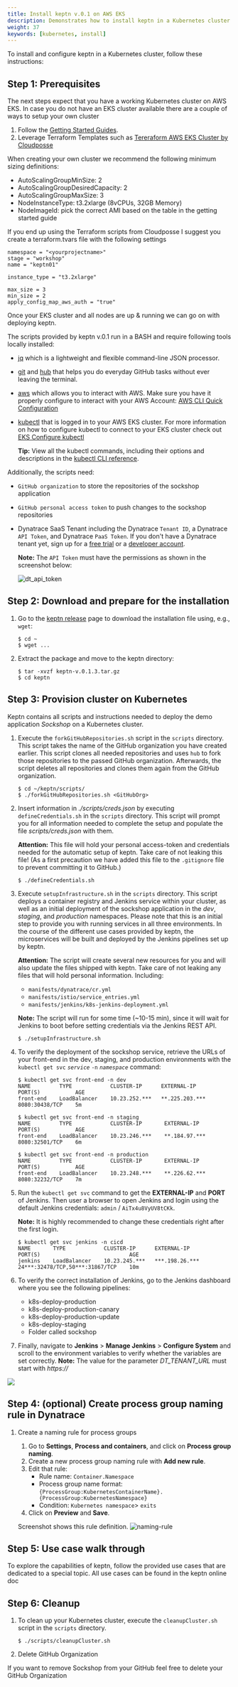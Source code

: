 ```yaml
---
title: Install keptn v.0.1 on AWS EKS
description: Demonstrates how to install keptn in a Kubernetes cluster on Amazon EKS. 
weight: 37
keywords: [kubernetes, install]
---
```


To install and configure keptn in a Kubernetes cluster, follow these instructions:

## Step 1: Prerequisites

The next steps expect that you have a working Kubernetes cluster on AWS EKS. In case you do not have an EKS cluster available there are a couple of ways to setup your own cluster
1. Follow the [Getting Started Guides](https://docs.aws.amazon.com/eks/latest/userguide/getting-started.html). 
2. Leverage Terraform Templates such as [Tereraform AWS EKS Cluster by Cloudposse](https://github.com/cloudposse/terraform-aws-eks-cluster)

When creating your own cluster we recommend the following minimum sizing definitions:

- AutoScalingGroupMinSize: 2
- AutoScalingGroupDesiredCapacity: 2
- AutoScalingGroupMaxSize: 3
- NodeInstanceType: t3.2xlarge (8vCPUs, 32GB Memory)
- NodeImageId: pick the correct AMI based on the table in the getting started guide

If you end up using the Terraform scripts from Cloudposse I suggest you create a terraform.tvars file with the following settings
```
namespace = "<yourprojectname>"
stage = "workshop"
name = "keptn01"

instance_type = "t3.2xlarge"

max_size = 3
min_size = 2
apply_config_map_aws_auth = "true"
```

Once your EKS cluster and all nodes are up & running we can go on with deploying keptn.

The scripts provided by keptn v.0.1 run in a BASH and require following tools locally installed: 

- [jq](https://stedolan.github.io/jq/) which is a lightweight and flexible command-line JSON processor.
- [git](https://git-scm.com/) and [hub](https://hub.github.com/) that helps you do everyday GitHub tasks without ever leaving the terminal.
- [aws](https://docs.aws.amazon.com/cli/latest/userguide/cli-chap-install.html) which allows you to interact with AWS. Make sure you have it properly configure to interact with your AWS Account: [AWS CLI Quick Configuration](https://docs.aws.amazon.com/cli/latest/userguide/cli-chap-configure.html)
- [kubectl](https://kubernetes.io/docs/tasks/tools/install-kubectl/) that is logged in to your AWS EKS cluster. For more information on how to configure kubectl to connect to your EKS cluster check out [EKS Configure kubectl](https://docs.aws.amazon.com/eks/latest/userguide/getting-started.html#eks-configure-kubectl)

    **Tip:** View all the kubectl commands, including their options and descriptions in the [kubectl CLI reference](https://kubernetes.io/docs/user-guide/kubectl-overview/).

Additionally, the scripts need:

- `GitHub organization` to store the repositories of the sockshop application
- `GitHub personal access token` to push changes to the sockshop repositories
- Dynatrace SaaS Tenant including the Dynatrace `Tenant ID`, a Dynatrace `API Token`, and Dynatrace `PaaS Token`. If you don't have a Dynatrace tenant yet, sign up for a [free trial](https://www.dynatrace.com/trial/) or a [developer account](https://www.dynatrace.com/developer/).

    **Note:** The `API Token` must have the permissions as shown in the screenshot below:

    ![dt_api_token](./assets/dt_api_token.png)

## Step 2: Download and prepare for the installation

1. Go to the [keptn release](https://github.com/keptn/keptn/releases/tag/0.1.3) page to download the installation file using, e.g., `wget`:
    ```console
    $ cd ~
    $ wget ...
    ```

1. Extract the package and move to the keptn directory:

    ```console
    $ tar -xvzf keptn-v.0.1.3.tar.gz 
    $ cd keptn
    ```

## Step 3: Provision cluster on Kubernetes

Keptn contains all scripts and instructions needed to deploy the demo application *Sockshop* on a Kubernetes cluster.

1. Execute the `forkGitHubRepositories.sh` script in the `scripts` directory. This script takes the name of the GitHub organization you have created earlier. This script clones all needed repositories and uses `hub` to fork those repositories to the passed GitHub organization. Afterwards, the script deletes all repositories and clones them again from the GitHub organization.

    ```console
    $ cd ~/keptn/scripts/
    $ ./forkGitHubRepositories.sh <GitHubOrg>
    ```
    
1. Insert information in *./scripts/creds.json* by executing `defineCredentials.sh` in the `scripts` directory. This script will prompt you for all information needed to complete the setup and populate the file *scripts/creds.json* with them. 

    **Attention:** This file will hold your personal access-token and credentials needed for the automatic setup of keptn. Take care of not leaking this file! (As a first precaution we have added this file to the `.gitignore` file to prevent committing it to GitHub.)

    ```console
    $ ./defineCredentials.sh
    ```
    
1. Execute `setupInfrastructure.sh` in the `scripts` directory. This script deploys a container registry and Jenkins service within your cluster, as well as an initial deployment of the sockshop application in the *dev*, *staging*, and *production* namespaces. Please note that this is an initial step to provide you with running services in all three environments. In the course of the different use cases provided by keptn, the microservices will be built and deployed by the Jenkins pipelines set up by keptn. 

    **Attention:** The script will create several new resources for you and will also update the files shipped with keptn. Take care of not leaking any files that will hold personal information. Including:
        
    - `manifests/dynatrace/cr.yml`
    - `manifests/istio/service_entries.yml`
    - `manifests/jenkins/k8s-jenkins-deployment.yml`

    **Note:** The script will run for some time (~10-15 min), since it will wait for Jenkins to boot before setting credentials via the Jenkins REST API.

    ```console
    $ ./setupInfrastructure.sh
    ```

1. To verify the deployment of the sockshop service, retrieve the URLs of your front-end in the dev, staging, and production environments with the `kubectl get svc` *`service`* `-n` *`namespace`* command:

    ```console
    $ kubectl get svc front-end -n dev
    NAME         TYPE            CLUSTER-IP      EXTERNAL-IP       PORT(S)           AGE
    front-end    LoadBalancer    10.23.252.***   **.225.203.***    8080:30438/TCP    5m
    ```

    ```console
    $ kubectl get svc front-end -n staging
    NAME         TYPE            CLUSTER-IP       EXTERNAL-IP      PORT(S)           AGE
    front-end    LoadBalancer    10.23.246.***    **.184.97.***    8080:32501/TCP    6m
    ```

    ```console
    $ kubectl get svc front-end -n production
    NAME         TYPE            CLUSTER-IP       EXTERNAL-IP      PORT(S)           AGE
    front-end    LoadBalancer    10.23.248.***    **.226.62.***    8080:32232/TCP    7m
    ```

1. Run the `kubectl get svc` command to get the **EXTERNAL-IP** and **PORT** of Jenkins. Then user a browser to open Jenkins and login using the default Jenkins credentials: `admin` / `AiTx4u8VyUV8tCKk`. 
    
    **Note:** It is highly recommended to change these credentials right after the first login.

    ```console
    $ kubectl get svc jenkins -n cicd
    NAME       TYPE            CLUSTER-IP      EXTERNAL-IP       PORT(S)                            AGE
    jenkins    LoadBalancer    10.23.245.***   ***.198.26.***    24***:32478/TCP,50***:31867/TCP    10m
    ``` 

1. To verify the correct installation of Jenkins, go to the Jenkins dashboard where you see the following pipelines:
    * k8s-deploy-production
    * k8s-deploy-production-canary
    * k8s-deploy-production-update
    * k8s-deploy-staging
    * Folder called sockshop

1. Finally, navigate to **Jenkins** > **Manage Jenkins** > **Configure System** and  scroll to the environment variables to verify whether the variables are set correctly. **Note:** The value for the parameter *DT_TENANT_URL* must start with *https://*

![](./assets/jenkins-env-vars.png)

## Step 4: (optional) Create process group naming rule in Dynatrace

1. Create a naming rule for process groups
    1. Go to **Settings**, **Process and containers**, and click on **Process group naming**.
    1. Create a new process group naming rule with **Add new rule**. 
    1. Edit that rule:
        * Rule name: `Container.Namespace`
        * Process group name format: `{ProcessGroup:KubernetesContainerName}.{ProcessGroup:KubernetesNamespace}`
        * Condition: `Kubernetes namespace`> `exits`
    1. Click on **Preview** and **Save**.

    Screenshot shows this rule definition.
    ![naming-rule](./assets/pg_naming.png)

 
## Step 5: Use case walk through <a id="step-three"></a>

To explore the capabilities of keptn, follow the provided use cases that are dedicated to a special topic. All use cases can be found in the keptn online doc

## Step 6: Cleanup

1. To clean up your Kubernetes cluster, execute the `cleanupCluster.sh` script in the `scripts` directory.

    ```console
    $ ./scripts/cleanupCluster.sh
    ```
2. Delete GitHub Organization

If you want to remove Sockshop from your GitHub feel free to delete your GitHub Organization
